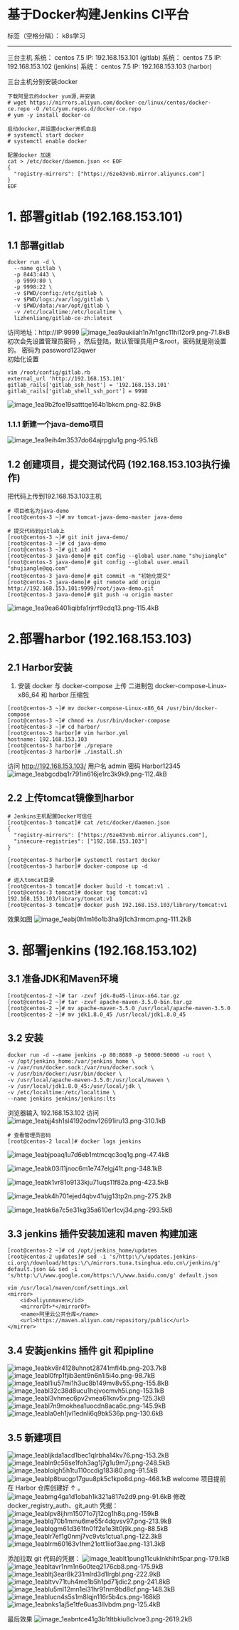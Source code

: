 ﻿# 基于Docker构建Jenkins CI平台

标签（空格分隔）： k8s学习

---

三台主机
系统： centos 7.5    IP:  192.168.153.101      (gitlab)
系统： centos 7.5    IP:  192.168.153.102      (jenkins)
系统： centos 7.5    IP:  192.168.153.103      (harbor)


三台主机分别安装docker
```
下载阿里云的docker yum源,并安装
# wget https://mirrors.aliyun.com/docker-ce/linux/centos/docker-ce.repo -O /etc/yum.repos.d/docker-ce.repo
# yum -y install docker-ce

启动docker,并设置docker开机自启
# systemctl start docker
# systemctl enable docker

配置docker 加速
cat > /etc/docker/daemon.json << EOF
{
  "registry-mirrors": ["https://6ze43vnb.mirror.aliyuncs.com"]
}
EOF

```

# 1. 部署gitlab   (192.168.153.101)
## 1.1 部署gitlab
```
docker run -d \
  --name gitlab \
  -p 8443:443 \
  -p 9999:80 \
  -p 9998:22 \
  -v $PWD/config:/etc/gitlab \
  -v $PWD/logs:/var/log/gitlab \
  -v $PWD/data:/var/opt/gitlab \
  -v /etc/localtime:/etc/localtime \
  lizhenliang/gitlab-ce-zh:latest
```
访问地址：http://IP:9999
![image_1ea9aukiiah1n7n1gnc11hi12or9.png-71.8kB][1]
初次会先设置管理员密码 ，然后登陆，默认管理员用户名root，密码就是刚设置的。
密码为  password123qwer
<br />
初始化设置
```
vim /root/config/gitlab.rb
external_url 'http://192.168.153.101'
gitlab_rails['gitlab_ssh_host'] = '192.168.153.101'
gitlab_rails['gitlab_shell_ssh_port'] = 9998
```
![image_1ea9b2foe19satttqe164b1bkcm.png-82.9kB][2]

### 1.1.1 新建一个java-demo项目
![image_1ea9eih4m3537do64ajrpglu1g.png-95.1kB][3]

## 1.2 创建项目，提交测试代码 (192.168.153.103执行操作)
把代码上传到192.168.153.103主机
```
# 项目改名为java-demo
[root@centos-3 ~]# mv tomcat-java-demo-master java-demo

# 提交代码到gitlab上
[root@centos-3 ~]# git init java-demo/
[root@centos-3 ~]# cd java-demo 
[root@centos-3 ~]# git add *
[root@centos-3 java-demo]# git config --global user.name "shujiangle"  
[root@centos-3 java-demo]# git config --global user.email "shujiangle@qq.com"
[root@centos-3 java-demo]# git commit -m "初始化提交"
[root@centos-3 java-demo]# git remote add origin http://192.168.153.101:9999/root/java-demo.git
[root@centos-3 java-demo]# git push -u origin master
```
![image_1ea9ea6401iqibfa1rjrrf9cdq13.png-115.4kB][4]


# 2.部署harbor (192.168.153.103)
## 2.1  Harbor安装
1) 安装 docker 与 docker-compose
上传  二进制包 docker-compose-Linux-x86_64 和 harbor 压缩包
```
[root@centos-3 ~]# mv docker-compose-Linux-x86_64 /usr/bin/docker-compose
[root@centos-3 ~]# chmod +x /usr/bin/docker-compose
[root@centos-3 ~]# cd harbor/
[root@centos-3 harbor]# vim harbor.yml
hostname: 192.168.153.103
[root@centos-3 harbor]# ./prepare
[root@centos-3 harbor]# ./install.sh
```
访问 http://192.168.153.103/
用户名 admin 密码 Harbor12345
![image_1eabgcdbq1r791in616je1rc3k9k9.png-112.4kB][5]


## 2.2 上传tomcat镜像到harbor
```
# Jenkins主机配置Docker可信任
[root@centos-3 tomcat]# cat /etc/docker/daemon.json 
{
  "registry-mirrors": ["https://6ze43vnb.mirror.aliyuncs.com"],
  "insecure-registries": ["192.168.153.103"]
}

[root@centos-3 harbor]# systemctl restart docker
[root@centos-3 harbor]# docker-compose up -d

# 进入tomcat目录
[root@centos-3 tomcat]# docker build -t tomcat:v1 .
[root@centos-3 tomcat]# docker tag tomcat:v1 192.168.153.103/library/tomcat:v1
[root@centos-3 tomcat]# docker push 192.168.153.103/library/tomcat:v1
```

效果如图
![image_1eabj0h1m16o1b3ha9j1ch3rmcm.png-111.2kB][6]




# 3. 部署jenkins (192.168.153.102)
## 3.1 准备JDK和Maven环境
```
[root@centos-2 ~]# tar -zxvf jdk-8u45-linux-x64.tar.gz
[root@centos-2 ~]# tar -zxvf apache-maven-3.5.0-bin.tar.gz
[root@centos-2 ~]# mv apache-maven-3.5.0 /usr/local/apache-maven-3.5.0
[root@centos-2 ~]# mv jdk1.8.0_45 /usr/local/jdk1.8.0_45
```
## 3.2 安装 
```
docker run -d --name jenkins -p 80:8080 -p 50000:50000 -u root \
-v /opt/jenkins_home:/var/jenkins_home \
-v /var/run/docker.sock:/var/run/docker.sock \
-v /usr/bin/docker:/usr/bin/docker \
-v /usr/local/apache-maven-3.5.0:/usr/local/maven \
-v /usr/local/jdk1.8.0_45:/usr/local/jdk \
-v /etc/localtime:/etc/localtime \
--name jenkins jenkins/jenkins:lts
```
浏览器输入 192.168.153.102 访问  
![image_1eabjj4sh1sl4192odnv12691iru13.png-310.1kB][7]
  
```
# 查看管理员密码
[root@centos-2 local]# docker logs jenkins
```
![image_1eabjpoaq1u7d6eb1mtmcqc3oq1g.png-47.4kB][8]
  
![image_1eabk03i11jnoc6m1e747elgj41t.png-348.1kB][9]
  
![image_1eabk1vr81o9133kju71uqs11f82a.png-423.5kB][10]
  
![image_1eabk4h701ejed4qbv41ujg13tp2n.png-275.2kB][11]
  
![image_1eabk6a7c5e31kg35a610er1cvj34.png-293.5kB][12]
  
## 3.3 jenkins 插件安装加速和 maven 构建加速
```
[root@centos-2 ~]# cd /opt/jenkins_home/updates
[root@centos-2 updates]# sed -i 's/http:\/\/updates.jenkins-ci.org\/download/https:\/\/mirrors.tuna.tsinghua.edu.cn\/jenkins/g' default.json && sed -i 's/http:\/\/www.google.com/https:\/\/www.baidu.com/g' default.json

vim /usr/local/maven/conf/settings.xml
<mirror>
    <id>aliyunmaven</id>
    <mirrorOf>*</mirrorOf>
    <name>阿里云公共仓库</name>
    <url>https://maven.aliyun.com/repository/public</url>
</mirror>
```
## 3.4 安装jenkins 插件 git 和pipline
![image_1eabkv8r4128uhnot28741mfl4b.png-203.7kB][13]
<br />
![image_1eabl0frp1fjib3ent9n6n1i5i4o.png-98.7kB][14]
<br />
![image_1eabl1iu57mi1h3uc8b149mv8v55.png-155.8kB][15]
<br />
![image_1eabl32c38d8ucu1hcjvocmvh5i.png-153.1kB][16]
<br />
![image_1eabl3vhmec6pv2vnea61knv5v.png-125.3kB][17]
<br />
![image_1eabl7n9mokhea1uocdn8aca6c.png-145.9kB][18]
<br />
![image_1eabla0eh1jvl1ednli6q9bk536p.png-130.6kB][19]
<br />
## 3.5 新建项目
![image_1eabljkda1acd1bec1qlrbha14kv76.png-153.2kB][20]
<br />
![image_1eabln9c56se1foh3ag1j7g1u9m7j.png-248.5kB][21]
<br />
![image_1eabloigh5h1tu110ccdig183i80.png-91.5kB][22]
![image_1eablp8bucgp17guu8pk5c1kpo8d.png-468.1kB][23]
welcome 项目提前在 Harbor 仓库创建好 ↑ 。
![image_1eabmg4ga1d1obah1k321a817e2d9.png-91.6kB][24]
修改 docker_registry_auth、git_auth 凭据：
![image_1eablpv8ijhm15071o7j12cg1h8q.png-159kB][25]
![image_1eablq70b1mmu6me55r4dqvsv97.png-213.9kB][26]
![image_1eablqgm61d361fn01f2e1e3lt0j9k.png-88.5kB][27]
![image_1eablr7ef1g0nmj7vc9vts1ctua1.png-122.3kB][28]
![image_1eablrm60163v1hm21ott1iiof3ae.png-131.3kB][29]

添加拉取 git 代码的凭据：
![image_1eablt1pung11cuklnkhiht5par.png-179.1kB][30]
![image_1eabltavr1nm1n6o0teq2176cb8.png-175.9kB][31]
![image_1eabltj3ear8k231mlrd3d1lrgbl.png-222.9kB][32]
![image_1eabltvv71tuh4me1b5h1pd71jdic2.png-241.8kB][33]
![image_1eablu5ml12mn1ei31hr91nm9bd8cf.png-148.3kB][34]
![image_1eablucn4s5s1m8lqjn116r5b4cs.png-168kB][35]
![image_1eabnks1aj5e1tfe6uas3llvbdm.png-125.4kB][36]

最后效果
![image_1eabntce41g3b1tltbkiu8clvoe3.png-2619.2kB][37]


  [1]: http://static.zybuluo.com/sjl--3306/z8doo0lz4n6yjohp1nvvwgpi/image_1ea9aukiiah1n7n1gnc11hi12or9.png
  [2]: http://static.zybuluo.com/sjl--3306/2rcw9oekypvans66vqslynya/image_1ea9b2foe19satttqe164b1bkcm.png
  [3]: http://static.zybuluo.com/sjl--3306/o23b62w23jecfvtzcyom3zbn/image_1ea9eih4m3537do64ajrpglu1g.png
  [4]: http://static.zybuluo.com/sjl--3306/s1dbmuboscvl6msb5b72mamr/image_1ea9ea6401iqibfa1rjrrf9cdq13.png
  [5]: http://static.zybuluo.com/sjl--3306/p7705qmhxuupimq875wnn8nm/image_1eabgcdbq1r791in616je1rc3k9k9.png
  [6]: http://static.zybuluo.com/sjl--3306/audu78hrhkk47q3qlni3lrsw/image_1eabj0h1m16o1b3ha9j1ch3rmcm.png
  [7]: http://static.zybuluo.com/sjl--3306/60ej6m9qpoucu6nng1lax4cp/image_1eabjj4sh1sl4192odnv12691iru13.png
  [8]: http://static.zybuluo.com/sjl--3306/y4dt0sgfiwpzavxrl1lph6e5/image_1eabjpoaq1u7d6eb1mtmcqc3oq1g.png
  [9]: http://static.zybuluo.com/sjl--3306/nrj1hay4328dkszdg06ropvz/image_1eabk03i11jnoc6m1e747elgj41t.png
  [10]: http://static.zybuluo.com/sjl--3306/l9q2t2pwxpfe1tl3to2dp34s/image_1eabk1vr81o9133kju71uqs11f82a.png
  [11]: http://static.zybuluo.com/sjl--3306/n6dnx6woiyp80covxhrpc2zu/image_1eabk4h701ejed4qbv41ujg13tp2n.png
  [12]: http://static.zybuluo.com/sjl--3306/js6eqcgah3babbjsmhc4j07f/image_1eabk6a7c5e31kg35a610er1cvj34.png
  [13]: http://static.zybuluo.com/sjl--3306/90kccnqlmad89zr3dmvjiklv/image_1eabkv8r4128uhnot28741mfl4b.png
  [14]: http://static.zybuluo.com/sjl--3306/wi0opt5b3d1fh4mygs6ab4dw/image_1eabl0frp1fjib3ent9n6n1i5i4o.png
  [15]: http://static.zybuluo.com/sjl--3306/nuffsy5nfcz6mjpag0pe5snl/image_1eabl1iu57mi1h3uc8b149mv8v55.png
  [16]: http://static.zybuluo.com/sjl--3306/medq69f9uzjgwszxzes0b7ff/image_1eabl32c38d8ucu1hcjvocmvh5i.png
  [17]: http://static.zybuluo.com/sjl--3306/bgwv9nsjt88uuxo958qcs2mv/image_1eabl3vhmec6pv2vnea61knv5v.png
  [18]: http://static.zybuluo.com/sjl--3306/sllq75jn0etpfoa562cn2g1f/image_1eabl7n9mokhea1uocdn8aca6c.png
  [19]: http://static.zybuluo.com/sjl--3306/bfiyvk1b4j88enwz3gx2xpm4/image_1eabla0eh1jvl1ednli6q9bk536p.png
  [20]: http://static.zybuluo.com/sjl--3306/nkg7u5rnh97zmz9v4tovoq1r/image_1eabljkda1acd1bec1qlrbha14kv76.png
  [21]: http://static.zybuluo.com/sjl--3306/b5iqf5nrimt4ho9hfd7l1iow/image_1eabln9c56se1foh3ag1j7g1u9m7j.png
  [22]: http://static.zybuluo.com/sjl--3306/ug5v79tuof2p63frlpda9grp/image_1eabloigh5h1tu110ccdig183i80.png
  [23]: http://static.zybuluo.com/sjl--3306/1pwz28gdwuu3mu7x6ed1dmlm/image_1eablp8bucgp17guu8pk5c1kpo8d.png
  [24]: http://static.zybuluo.com/sjl--3306/vuij2xydjzj4swtytq8l2ckv/image_1eabmg4ga1d1obah1k321a817e2d9.png
  [25]: http://static.zybuluo.com/sjl--3306/w2ensz039objn8juuusuqxoo/image_1eablpv8ijhm15071o7j12cg1h8q.png
  [26]: http://static.zybuluo.com/sjl--3306/d1bhsy4pd54r0qwf12um3qxx/image_1eablq70b1mmu6me55r4dqvsv97.png
  [27]: http://static.zybuluo.com/sjl--3306/wdo13n5yzd1dj0nfcalv9v1k/image_1eablqgm61d361fn01f2e1e3lt0j9k.png
  [28]: http://static.zybuluo.com/sjl--3306/65ng00us80rmmq3e1wl5uiub/image_1eablr7ef1g0nmj7vc9vts1ctua1.png
  [29]: http://static.zybuluo.com/sjl--3306/ieqcsm4vup36ooaxjr44qv80/image_1eablrm60163v1hm21ott1iiof3ae.png
  [30]: http://static.zybuluo.com/sjl--3306/qraovo04wcrh9m8vc2vwhnda/image_1eablt1pung11cuklnkhiht5par.png
  [31]: http://static.zybuluo.com/sjl--3306/e6vvu9imtpvh3njckous60zs/image_1eabltavr1nm1n6o0teq2176cb8.png
  [32]: http://static.zybuluo.com/sjl--3306/fxxf7cuqnhpsurzftdyrta48/image_1eabltj3ear8k231mlrd3d1lrgbl.png
  [33]: http://static.zybuluo.com/sjl--3306/f5m9440bjx6a55jjrfivtia7/image_1eabltvv71tuh4me1b5h1pd71jdic2.png
  [34]: http://static.zybuluo.com/sjl--3306/f3rcp4bfkb2hyks6soj2i1aj/image_1eablu5ml12mn1ei31hr91nm9bd8cf.png
  [35]: http://static.zybuluo.com/sjl--3306/wu01l7o2f8fwz0io9wggx10d/image_1eablucn4s5s1m8lqjn116r5b4cs.png
  [36]: http://static.zybuluo.com/sjl--3306/h7lfts4kk3hyaj5iu880et4m/image_1eabnks1aj5e1tfe6uas3llvbdm.png
  [37]: http://static.zybuluo.com/sjl--3306/vyrz9h1a5a2g1ynze34ngxdi/image_1eabntce41g3b1tltbkiu8clvoe3.png